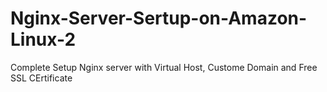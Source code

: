# Nginx-Server-Sertup-on-Amazon-Linux-2
Complete Setup Nginx server with Virtual Host, Custome Domain and Free SSL CErtificate
